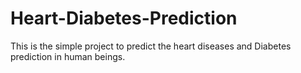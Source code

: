 # Heart-Diabetes-Prediction
This is the simple project to predict the heart diseases and Diabetes prediction in human beings.

